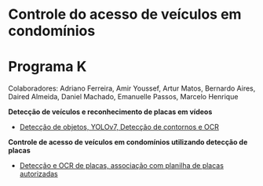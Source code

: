 # Controle do acesso de veículos em condomínios
# Programa K
Colaboradores: Adriano Ferreira, Amir Youssef, Artur Matos, Bernardo Aires, Daired Almeida, Daniel Machado, Emanuelle Passos, Marcelo Henrique

<b> Detecção de veículos e reconhecimento de placas em vídeos</b>

* [Detecção de objetos, YOLOv7, Detecção de contornos e OCR](https://github.com/Emanuelle-p/object_detection/blob/main/object_detection.ipynb)

<b> Controle de acesso de veículos em condomínios utilizando detecção de placas </b>

* [Detecção e OCR de placas, associação com planilha de placas autorizadas](https://github.com/Emanuelle-p/object_detection/blob/main/controle_de_acesso_de_ve%C3%ADculos_em_condom%C3%ADnios_utilizando_detec%C3%A7%C3%A3o_de_placas.ipynb)
